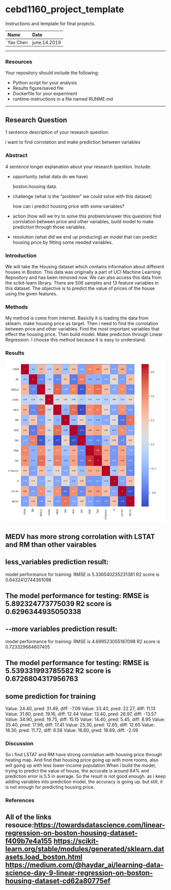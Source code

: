 # cebd1160_project_template
Instructions and template for final projects.

| Name | Date |
|:-------|:---------------|
|Yao Chen | june.14.2019|

-----

### Resources
Your repository should include the following:

- Python script for your analysis
- Results figure/saved file
- Dockerfile for your experiment
- runtime-instructions in a file named RUNME.md

-----

## Research Question

1 sentence description of your research question.

i want to find corrolation and make prediction between variables

### Abstract

4 sentence longer explanation about your research question. Include:

- opportunity (what data do we have)

   boston.housing data. 
- challenge (what is the "problem" we could solve with this dataset)

  how can i predict housing price with some variables?
- action (how will we try to solve this problem/answer this question)
  find corrolation between price and other variables, build model to make prediction through those variables.
  
- resolution (what did we end up producing)
  an model that can predict housing price by fitting some needed variables.
### Introduction

We will take the Housing dataset which contains information about different houses in Boston. 
This data was originally a part of UCI Machine Learning Repository and has been removed now. 
We can also access this data from the scikit-learn library. There are 506 samples and 13 feature variables in this dataset. 
The objective is to predict the value of prices of the house using the given features.


### Methods

My method is come from internet. Basiclly it is loading the data from sklearn. make housing price as target.
Then i need to find the corrolation between price and other variables. Find the most important variables that effect
the housing price. Then build model. Make prediction through Linear Regression. I choose this method because it is
easy to understand.


### Results

<img src=plots/check_corrolation.png>

MEDV has more strong corrolation with LSTAT and RM than other vairables
---------------------------------
less_variables prediction result:
---------------------------------
model performance for training:
RMSE is 5.336540235231381
R2 score is 0.6432412744361098


The model performance for testing:
RMSE is 5.892324773775039
R2 score is 0.6296344935050338
-----------------------------------
--more variables prediction result:
-----------------------------------
model performance for training:
RMSE is 4.699523055187098
R2 score is 0.723329664607405


The model performance for testing:
RMSE is 5.539331993785582
R2 score is 0.6726804317956763
----------------------------------
some prediction for training
----------------------------------
Value: 24.40, pred: 31.49, diff: -7.09
Value: 33.40, pred: 22.27, diff: 11.13
Value: 31.60, pred: 19.16, diff: 12.44
Value: 13.40, pred: 26.97, diff: -13.57
Value: 34.90, pred: 19.75, diff: 15.15
Value: 14.40, pred: 5.45, diff: 8.95
Value: 35.40, pred: 17.99, diff: 17.41
Value: 25.30, pred: 12.65, diff: 12.65
Value: 18.30, pred: 11.72, diff: 6.58
Value: 16.60, pred: 18.69, diff: -2.09
### Discussion
So i find LSTAT and RM have strong corrolation with housing price through heating map. And find that housing price 
going up with more rooms, also will going up with less lower-income population.When i build the model, trying to
 predict the value of house, the accurate is around 64% and prediction error is 5.5 in average. So the result is not good
 enough. as i keep adding variables into prediction model, the accuracy is going up. but still, it is not enough
 for predicting housing price.


### References
All of the links
resouce:https://towardsdatascience.com/linear-regression-on-boston-housing-dataset-f409b7e4a155
https://scikit-learn.org/stable/modules/generated/sklearn.datasets.load_boston.html
https://medium.com/@haydar_ai/learning-data-science-day-9-linear-regression-on-boston-housing-dataset-cd62a80775ef
-------

